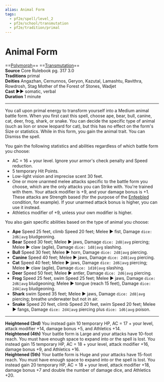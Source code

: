 ```yaml
---
alias: Animal Form
tags:
  - pf2e/spell/level_2
  - pf2e/school/transmutation
  - pf2e/tradition/primal
---
```


# Animal Form

==[Polymorph](../../../Traits/Polymorph.md)== ==[Transmutation](../../../Traits/Transmutation.md)==  
__Source__ Core Rulebook pg. 317 3.0  
**Traditions** primal  
**Deities** Angazhan, Cernunnos, Geryon, Kazutal, Lamashtu, Ravithra, Rowdrosh, Stag Mother of the Forest of Stones, Wadjet  
**Cast** ►► somatic, verbal  
**Duration** 1 minute

---

You call upon primal energy to transform yourself into a Medium animal battle form. When you first cast this spell, choose ape, bear, bull, canine, cat, deer, frog, shark, or snake. You can decide the specific type of animal (such as lion or snow leopard for cat), but this has no effect on the form's Size or statistics. While in this form, you gain the animal trait. You can Dismiss the spell.

You gain the following statistics and abilities regardless of which battle form you choose:

- AC = 16 + your level. Ignore your armor's check penalty and Speed reduction.
- 5 temporary Hit Points.
- Low-light vision and imprecise scent 30 feet.
- One or more unarmed melee attacks specific to the battle form you choose, which are the only attacks you can Strike with. You're trained with them. Your attack modifier is +9, and your damage bonus is +1. These attacks are Strength based (for the purpose of the [Enfeebled](../../../Conditions/Enfeebled.md) condition, for example). If your unarmed attack bonus is higher, you can use it instead.
- Athletics modifier of +9, unless your own modifier is higher.

You also gain specific abilities based on the type of animal you choose:

- **Ape** Speed 25 feet, climb Speed 20 feet; Melee ► fist, Damage `dice: 2d6|avg` bludgeoning.
- **Bear** Speed 30 feet; Melee ► jaws, Damage `dice: 2d8|avg` piercing; Melee ► claw (agile), Damage `dice: 1d8|avg` slashing.
- **Bull** Speed 30 feet; Melee ► horn, Damage `dice: 2d8|avg` piercing.
- **Canine** Speed 40 feet; Melee ► jaws, Damage `dice: 2d8|avg` piercing.
- **Cat** Speed 40 feet; Melee ► jaws, Damage `dice: 2d6|avg` piercing; Melee ► claw (agile), Damage `dice: 1d10|avg` slashing.
- **Deer** Speed 50 feet; Melee ► antler, Damage `dice: 2d6|avg` piercing.
- **Frog** Speed 25 feet, swim Speed 25 feet; Melee ► jaws, Damage `dice: 2d6|avg` bludgeoning; Melee ► tongue (reach 15 feet), Damage `dice: 2d4|avg` bludgeoning.
- **Shark** swim Speed 35 feet; Melee ► jaws, Damage `dice: 2d8|avg` piercing; breathe underwater but not in air.
- **Snake** Speed 20 feet, climb Speed 20 feet, swim Speed 20 feet; Melee ► fangs, Damage `dice: 2d4|avg` piercing plus `dice: 1d6|avg` poison.

<hr>

**Heightened (3rd)** You instead gain 10 temporary HP, AC = 17 + your level, attack modifier +14, damage bonus +5, and Athletics +14.  
**Heightened (4th)** Your battle form is Large and your attacks have 10-foot reach. You must have enough space to expand into or the spell is lost. You instead gain 15 temporary HP, AC = 18 + your level, attack modifier +16, damage bonus +9, and Athletics +16.  
**Heightened (5th)** Your battle form is Huge and your attacks have 15-foot reach. You must have enough space to expand into or the spell is lost. You instead gain 20 temporary HP, AC = 18 + your level, attack modifier +18, damage bonus +7 and double the number of damage dice, and Athletics +20.
